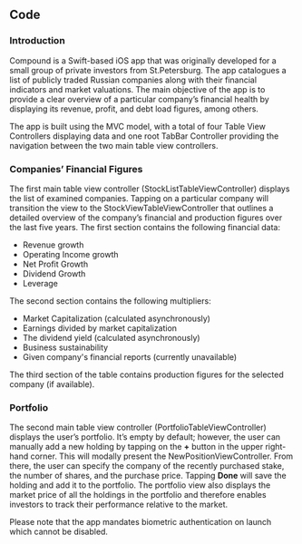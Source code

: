 ## Code

### Introduction

Compound is a Swift-based iOS app that was originally developed for a small group of private investors from St.Petersburg. The app catalogues a list of publicly traded Russian companies along with their financial indicators and market valuations. The main objective of the app is to provide a clear overview of a particular company’s financial health by displaying its revenue, profit,  and debt load figures, among others.

The app is built using the MVC model, with a total of four Table View Controllers displaying data and one root TabBar Controller providing the navigation between the two main table view controllers.

### Companies’ Financial Figures

The first main table view controller (StockListTableViewController) displays the list of examined companies. Tapping on a particular company will transition the view to the StockViewTableViewController that outlines a detailed overview of the company’s financial and production figures over the last five years. The first section contains the following financial data:

* Revenue growth
* Operating Income growth
* Net Profit Growth
* Dividend Growth
* Leverage 

The second section contains the following multipliers:

* Market Capitalization (calculated asynchronously)
* Earnings divided by market capitalization
* The dividend yield (calculated asynchronously)
* Business sustainability
* Given company's financial reports (currently unavailable)

The third section of the table contains production figures for the selected company (if available).

### Portfolio

The second main table view controller (PortfolioTableViewController) displays the user’s portfolio. It’s empty by default; however, the user can manually add a new holding by tapping on the **+** button in the upper right-hand corner. This will modally present the NewPositionViewController. From there, the user can specify the company of the recently purchased stake, the number of shares, and the purchase price. Tapping **Done** will save the holding and add it to the portfolio. The portfolio view also displays the market price of all the holdings in the portfolio and therefore enables investors to track their performance relative to the market.

Please note that the app mandates biometric authentication on launch which cannot be disabled.
